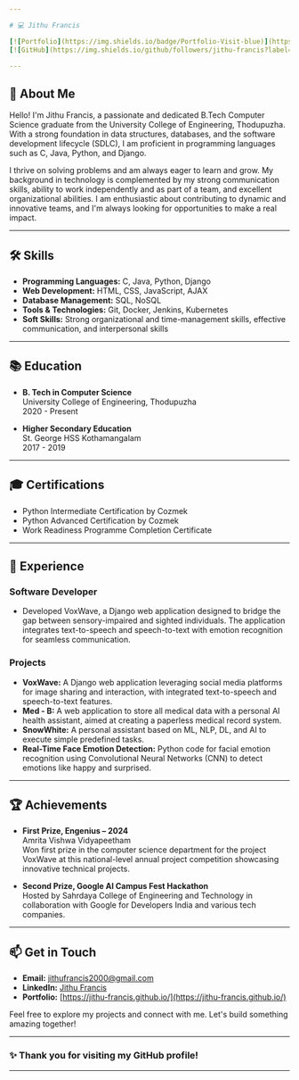 ```yaml
---

# 💻 Jithu Francis

[![Portfolio](https://img.shields.io/badge/Portfolio-Visit-blue)](https://jithu-francis.github.io/)]
[![GitHub](https://img.shields.io/github/followers/jithu-francis?label=Follow&style=social)](https://github.com/jithu-francis)]

---
```


## 👋 About Me

Hello! I'm Jithu Francis, a passionate and dedicated B.Tech Computer Science graduate from the University College of Engineering, Thodupuzha. With a strong foundation in data structures, databases, and the software development lifecycle (SDLC), I am proficient in programming languages such as C, Java, Python, and Django.

I thrive on solving problems and am always eager to learn and grow. My background in technology is complemented by my strong communication skills, ability to work independently and as part of a team, and excellent organizational abilities. I am enthusiastic about contributing to dynamic and innovative teams, and I'm always looking for opportunities to make a real impact.

---

## 🛠️ Skills

- **Programming Languages:** C, Java, Python, Django
- **Web Development:** HTML, CSS, JavaScript, AJAX
- **Database Management:** SQL, NoSQL
- **Tools & Technologies:** Git, Docker, Jenkins, Kubernetes
- **Soft Skills:** Strong organizational and time-management skills, effective communication, and interpersonal skills

---

## 📚 Education

- **B. Tech in Computer Science**  
  University College of Engineering, Thodupuzha  
  2020 - Present

- **Higher Secondary Education**  
  St. George HSS Kothamangalam  
  2017 - 2019

---

## 🎓 Certifications

- Python Intermediate Certification by Cozmek
- Python Advanced Certification by Cozmek
- Work Readiness Programme Completion Certificate

---

## 💼 Experience

### **Software Developer**
- Developed VoxWave, a Django web application designed to bridge the gap between sensory-impaired and sighted individuals. The application integrates text-to-speech and speech-to-text with emotion recognition for seamless communication.

### **Projects**
- **VoxWave:** A Django web application leveraging social media platforms for image sharing and interaction, with integrated text-to-speech and speech-to-text features.
- **Med - B:** A web application to store all medical data with a personal AI health assistant, aimed at creating a paperless medical record system.
- **SnowWhite:** A personal assistant based on ML, NLP, DL, and AI to execute simple predefined tasks.
- **Real-Time Face Emotion Detection:** Python code for facial emotion recognition using Convolutional Neural Networks (CNN) to detect emotions like happy and surprised.

---

## 🏆 Achievements

- **First Prize, Engenius – 2024**  
  Amrita Vishwa Vidyapeetham  
  Won first prize in the computer science department for the project VoxWave at this national-level annual project competition showcasing innovative technical projects.

- **Second Prize, Google AI Campus Fest Hackathon**  
  Hosted by Sahrdaya College of Engineering and Technology in collaboration with Google for Developers India and various tech companies.

---

## 📫 Get in Touch

- **Email:** [jithufrancis2000@gmail.com](mailto:jithufrancis2000@gmail.com)
- **LinkedIn:** [Jithu Francis](https://www.linkedin.com/in/jithu-francis/)
- **Portfolio:** [https://jithu-francis.github.io/](https://jithu-francis.github.io/)

Feel free to explore my projects and connect with me. Let's build something amazing together!

---

### ✨ Thank you for visiting my GitHub profile!

---
